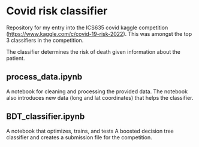 # Covid risk classifier
Repository for my entry into the ICS635 covid kaggle competition (https://www.kaggle.com/c/covid-19-risk-2022). This was amongst the top 3 classifiers in the competition.

The classifier determines the risk of death given information about the patient.


## process_data.ipynb
A notebook for cleaning and processing the provided data. The notebook also introduces new data (long and lat coordinates) that helps the classifier.

## BDT_classifier.ipynb

A notebook that optimizes, trains, and tests A boosted decision tree classifier and creates a submission file for the competition.
